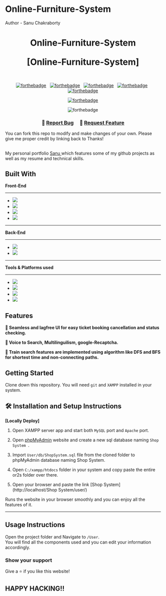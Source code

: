 # Online-Furniture-System
Author - Sanu Chakraborty
<h1 align="center">
 <p> Online-Furniture-System</p> [Online-Furniture-System]<br/>
  
</h1>

<br/>
<div>
<center>

[![forthebadge](https://forthebadge.com/images/badges/built-with-love.svg)](https://forthebadge.com) &nbsp;
[![forthebadge](https://forthebadge.com/images/badges/uses-html.svg)](https://forthebadge.com) &nbsp;
[![forthebadge](https://forthebadge.com/images/badges/uses-css.svg)](https://forthebadge.com) &nbsp;
[![forthebadge](https://forthebadge.com/images/badges/made-with-javascript.svg)](https://forthebadge.com) &nbsp;
[![forthebadge](https://img.shields.io/badge/made%20with-bootstrap-%238C3B9B.svg?style=for-the-badge&logo=bootstrap&logoColor=white)](https://forthebadge.com)

&nbsp;
[![forthebadge](https://forthebadge.com/images/badges/open-source.svg)](https://forthebadge.com) &nbsp;

![forthebadge](https://forthebadge.com/images/badges/oooo-kill-em.svg)


</center>
</div>
<h3 align="center">
    🔹
    <a href="https://github.com/Sanuchakraboty">Report Bug</a> &nbsp; &nbsp;
    🔹
    <a href="">Request Feature</a>
</h3>

You can fork this repo to modify and make changes of your own. Please give me proper credit by linking back to Thanks!

##

My personal portfolio <a href="https://github.com/Sanuchakraboty" target="_blank">Sanu </a> which features some of my github projects as well as my resume and technical skills.<br/>

## Built With

**Front-End**

---

- <img src="https://img.shields.io/badge/html5-%23E34F26.svg?&style=for-the-badge&logo=html5&logoColor=white" />
- <img src="https://img.shields.io/badge/css3-%231572B6.svg?&style=for-the-badge&logo=css3&logoColor=white" />
- <img src="https://img.shields.io/badge/javascript-%23F7DF1E.svg?&style=for-the-badge&logo=javascript&logoColor=black" />
- <img src="https://img.shields.io/badge/bootstrap-%238C3B9B.svg?&style=for-the-badge&logo=bootstrap&logoColor=white
" />


---

**Back-End**

---

- <img src="https://img.shields.io/badge/mysql-%234479A1.svg?&style=for-the-badge&logo=mysql&logoColor=white" />
- <img src="https://img.shields.io/badge/php-%23777BB4.svg?&style=for-the-badge&logo=php&logoColor=white" />

---

**Tools & Platforms used**

---

- <img src="https://img.shields.io/badge/visual%20studio%20code-%23007ACC.svg?&style=for-the-badge&logo=visual%20studio%20code&logoColor=white" />
- <img src="https://img.shields.io/badge/sublime%20text-%23FF9800.svg?&style=for-the-badge&logo=sublime%20text&logoColor=black" />
- <img src="https://img.shields.io/badge/heroku-%23430098.svg?&style=for-the-badge&logo=heroku&logoColor=white" />
- <img src="https://img.shields.io/badge/xampp-%23FB7A24.svg?&style=for-the-badge&logo=xampp&logoColor=white" />

## Features

**📖 Seamless and lagfree UI for easy ticket booking cancellation and status checking.**

**🎨 Voice to Search, Multilinguilism, google-Recaptcha.**

**📱 Train search features are implemented using algorithm like DFS and BFS for shortest time and non-connecting paths.**

## Getting Started

Clone down this repository. You will need `git` and `XAMPP` installed in your system.

## 🛠 Installation and Setup Instructions

**<p>[Locally Deploy]</p>**

1. Open XAMPP server app and start both `MySQL` port and `Apache` port.

2. Open [phpMyAdmin](http://localhost/phpmyadmin/) website and create a new sql database naming `Shop System `.

3. Import `User/db/ShopSystem.sql` file from the cloned folder to phpMyAdmin database naming Shop System.
4. Open `C:/xampp/htdocs` folder in your system and copy paste the entire or2s folder over there.
5. Open your browser and paste the link [Shop System](http://localhost/Shop System/user/)

Runs the website in your browser smoothly and you can enjoy all the features of it.

---

## Usage Instructions

Open the project folder and Navigate to `/User`. <br/>
You will find all the components used and you can edit your information accordingly.


### Show your support

Give a ⭐ if you like this website!

## HAPPY HACKING!!
